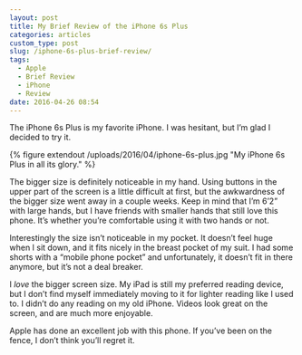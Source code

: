 ```yaml
---
layout: post
title: My Brief Review of the iPhone 6s Plus
categories: articles
custom_type: post
slug: /iphone-6s-plus-brief-review/
tags:
  - Apple
  - Brief Review
  - iPhone
  - Review
date: 2016-04-26 08:54
---
```

The iPhone 6s Plus is my favorite iPhone. I was hesitant, but I’m glad I decided to try it.

{% figure extendout /uploads/2016/04/iphone-6s-plus.jpg "My iPhone 6s Plus in all its glory." %}

The bigger size is definitely noticeable in my hand. Using buttons in the upper part of the screen is a little difficult at first, but the awkwardness of the bigger size went away in a couple weeks. Keep in mind that I’m 6’2” with large hands, but I have friends with smaller hands that still love this phone. It’s whether you’re comfortable using it with two hands or not.

Interestingly the size isn’t noticeable in my pocket. It doesn’t feel huge when I sit down, and it fits nicely in the breast pocket of my suit. I had some shorts with a “mobile phone pocket” and unfortunately, it doesn’t fit in there anymore, but it’s not a deal breaker.

I *love* the bigger screen size. My iPad is still my preferred reading device, but I don’t find myself immediately moving to it for lighter reading like I used to. I didn’t do any reading on my old iPhone. Videos look great on the screen, and are much more enjoyable.

Apple has done an excellent job with this phone. If you’ve been on the fence, I don’t think you’ll regret it.
